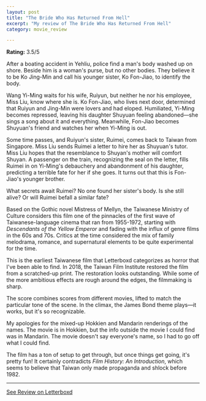 ```yaml
---
layout: post
title: "The Bride Who Has Returned From Hell"
excerpt: "My review of The Bride Who Has Returned From Hell"
category: movie_review

---
```


**Rating:** 3.5/5

After a boating accident in Yehliu, police find a man's body washed up on shore. Beside him is a woman's purse, but no other bodies. They believe it to be Ko Jing-Min and call his younger sister, Ko Fon-Jiao, to identify the body. 

Wang Yi-Ming waits for his wife, Ruiyun, but neither he nor his employee, Miss Liu, know where she is. Ko Fon-Jiao, who lives next door, determined that Ruiyun and Jing-Min were lovers and had eloped. Humiliated, Yi-Ming becomes repressed, leaving his daughter Shuyuan feeling abandoned—she sings a song about it and everything. Meanwhile, Fon-Jiao becomes Shuyuan's friend and watches her when Yi-Ming is out.

Some time passes, and Ruiyun's sister, Ruimei, comes back to Taiwan from Singapore. Miss Liu sends Ruimei a letter to hire her as Shuyuan's tutor. Miss Liu hopes that the resemblance to Shuyan's mother will comfort Shuyan. A passenger on the train, recognizing the seal on the letter, fills Ruimei in on Yi-Ming's debauchery and abandonment of his daughter, predicting a terrible fate for her if she goes. It turns out that this is Fon-Jiao's younger brother.

What secrets await Ruimei? No one found her sister's body. Is she still alive? Or will Ruimei befall a similar fate?

Based on the Gothic novel Mistress of Mellyn, the Taiwanese Ministry of Culture considers this film one of the pinnacles of the first wave of Taiwanese-language cinema that ran from 1955-1972, starting with <i>Descendants of the Yellow Emperor</i> and fading with the influx of genre films in the 60s and 70s. Critics at the time considered the mix of family melodrama, romance, and supernatural elements to be quite experimental for the time.

This is the earliest Taiwanese film that Letterboxd categorizes as horror that I've been able to find. In 2018, the Taiwan Film Institute restored the film from a scratched-up print. The restoration looks outstanding. While some of the more ambitious effects are rough around the edges, the filmmaking is sharp.

The score combines scores from different movies, lifted to match the particular tone of the scene. In the climax, the James Bond theme plays—it works, but it's so recognizable.

My apologies for the mixed-up Hokkien and Mandarin renderings of the names. The movie is in Hokkien, but the info outside the movie I could find was in Mandarin. The movie doesn't say everyone's name, so I had to go off what I could find.

The film has a ton of setup to get through, but once things get going, it's pretty fun! It certainly contradicts <i>Film History: An Introduction</i>, which seems to believe that Taiwan only made propaganda and shlock before 1982.

<hr>

[See Review on Letterboxd](https://boxd.it/8PchF3)
